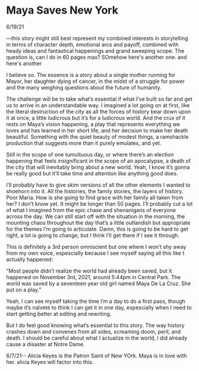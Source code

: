 # Maya Saves New York

6/19/21

—this story might still best represent my combined interests in storytelling in terms of character depth, emotional arcs and payoff, combined with heady ideas and fantastical happenings and grand sweeping scope. The question is, can I do in 60 pages max? SOmehow here's another one. and here's another

I believe so. The essence is a story about a single mother running for Mayor, her daughter dying of cancer, in the midst of a struggle for power and the many weighing questions about the future of humanity.

The challenge will be to take what’s essential if what I’ve built so far and get us to arrive in an understandable way. I imagined a lot going on at first, like the literal destruction of the city as all the forces of history bear down upon it at once, a little ludicrous but it’s for a ludicrous world. And the crux of it rests on Maya’s vision happening, a play that represents everything we loves and has learned in her short life, and her decision to make her death beautiful. Something with the quiet beauty of modest things, a ramshackle production that suggests more than it purely emulates, and yet.

Still in the scope of one tumultuous day, or where there’s an election happening that feels insignificant in the scope of an apocalypse, a death of the city that will inevitably bring about a new world. Yeah, I know it’s gonna be really good but it’ll take time and attention like anything good does.

I’ll probably have to give skim versions of all the other elements I wanted to shoehorn into it. All the histories, the family stories, the layers of history. Poor Maria. How is she going to find grace with her family all taken from her? I don’t know yet. It might be longer than 50 pages. I’ll probably cut a lot of what I imagined from the epic chase and shenanigans of everyone across the day. We can still start off with the situation in the morning, the mounting chaos throughout the day that’s a little outlandish but appropriate for the themes I’m going to articulate. Damn, this is going to be hard to get right, a lot is going to change, but I think I’ll get there if I see it through.

This is definitely a 3rd person omniscient but one where I won’t shy away from my own voice, espescially because I see myself saying all this like t actually happened:

“Most people didn’t realize the world had already been saved, but it happened on November 3rd, 2021, around 5:44pm in Central Park. The world was saved by a seventeen year old girl named Maya De La Cruz. She put on a play.”

Yeah, I can see myself taking the time I’m a day to do a first pass, though maybe it’s naïveté to think I can get it in one day, espescially when I need to start getting better at editing and rewriting.

But I do feel good knowing what’s essential to this story. The way history crashes down and convenes from all sides, screaming doom, peril, and death. I should be careful about what I actualize in the world, I did already cause a disaster at Notre Dame.

6/7/21-- Alicia Keyes is the Patron Saint of New YOrk. Maya is in love with her. alicia Keyes will factor into this.

